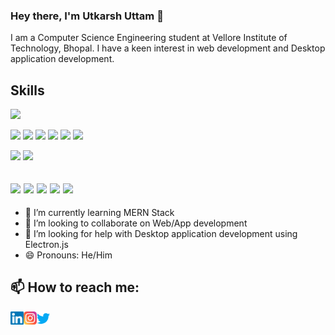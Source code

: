 ### Hey there, I'm Utkarsh Uttam 👋

I am a Computer Science Engineering student at Vellore Institute of Technology, Bhopal. I have a keen interest in web development and Desktop application development.

## Skills


![](https://img.shields.io/badge/Database-MySQL-informational?style=flat&logo=MySQL&color=4b667a)

![](https://img.shields.io/badge/Code-HTML5-informational?style=flat&logo=HTML5&color=e34c26)
![](https://img.shields.io/badge/Code-JavaScript-informational?style=flat&logo=JavaScript&color=F7DF1E)
![](https://img.shields.io/badge/Code-React-informational?style=flat&logo=react&color=61DAFB)
![](https://img.shields.io/badge/Code-Python-informational?style=flat&logo=Python&color=3776ab)
![](https://img.shields.io/badge/Code-C-informational?style=flat&logo=c&color=a8b9cc)
![](https://img.shields.io/badge/Code-C++-informational?style=flat&logo=c%2B%2B&color=e1e1e1)

![](https://img.shields.io/badge/Style-Bootstrap-informational?style=flat&logo=Bootstrap&color=7952B3)
![](https://img.shields.io/badge/Style-CSS3-informational?style=flat&logo=CSS3&color=1572B6)

![](https://img.shields.io/badge/Tools-Figma-informational?style=flat&logo=Figma&color=F24E1E)
![](https://img.shields.io/badge/Tools-NPM-informational?style=flat&logo=NPM&color=CB3837)
![](https://img.shields.io/badge/Tools-Qt-informational?style=flat&logo=qt&color=41cb52)
![](https://img.shields.io/badge/Tools-Git-informational?style=flat&logo=Git&color=F05032)
![](https://img.shields.io/badge/Tools-GitHub-informational?style=flat&logo=GitHub&color=181717)
---------------------------------
- 🌱 I’m currently learning MERN Stack
- 👯 I’m looking to collaborate on Web/App development
- 🤔 I’m looking for help with Desktop application development using Electron.js
- 😄 Pronouns: He/Him

## 📫 How to reach me: 
<a href="https://www.linkedin.com/in/utkarsh-uttam-0884ab1b7/"><img align="left" src="https://raw.githubusercontent.com/UtkarshUttam/UtkarshUttam/main/images/linkedin.svg" alt="Utkarsh Uttam | LinkedIn" width="21px"/></a>

<a href="https://instagram.com/yushi.95"><img align="left" src="https://raw.githubusercontent.com/UtkarshUttam/UtkarshUttam/main/images/instagram.svg" alt="Utkarsh Uttam | Instagram" width="21px"/></a>

<a href="https://twitter.com/UTKARSHUTTAM_3"><img align="left" src="https://raw.githubusercontent.com/UtkarshUttam/UtkarshUttam/main/images/twitter.svg" alt="Utkarsh Uttam | Twitter" width="21px"/></a>


<!--
**UtkarshUttam/UtkarshUttam** is a ✨ _special_ ✨ repository because its `README.md` (this file) appears on your GitHub profile.

Here are some ideas to get you started:

- 🔭 I’m currently working on ...
- 
- 
- 
- 💬 Ask me about ...
- 
- ⚡ Fun fact: ...
-->



